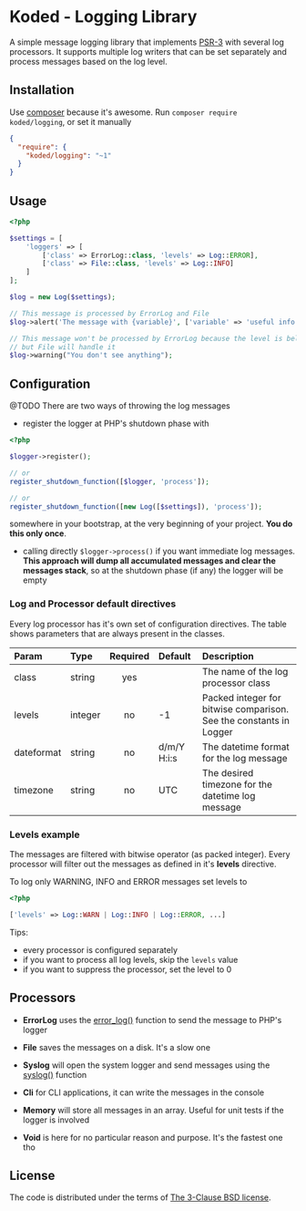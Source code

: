 Koded - Logging Library
=======================

A simple message logging library that implements [PSR-3][psr-3]
with several log processors. It supports multiple log writers that
can be set separately and process messages based on the log level.

Installation
------------

Use [composer][composer] because it's awesome. Run `composer require koded/logging`,
or set it manually

```json
{
  "require": {
    "koded/logging": "~1"
  }
}
```
Usage
-----

```php
<?php

$settings = [
    'loggers' => [
        ['class' => ErrorLog::class, 'levels' => Log::ERROR],
        ['class' => File::class, 'levels' => Log::INFO]
    ]
];

$log = new Log($settings);

// This message is processed by ErrorLog and File
$log->alert('The message with {variable}', ['variable' => 'useful info']);

// This message won't be processed by ErrorLog because the level is below ERROR
// but File will handle it
$log->warning("You don't see anything");

```

Configuration
-------------

@TODO There are two ways of throwing the log messages
- register the logger at PHP's shutdown phase with
```php
<?php

$logger->register();

// or
register_shutdown_function([$logger, 'process']);

// or
register_shutdown_function([new Log([$settings]), 'process']);
```
somewhere in your bootstrap, at the very beginning of your project.
**You do this only once**.

- calling directly `$logger->process()` if you want immediate log messages.
**This approach will dump all accumulated messages and clear the messages stack**,
so at the shutdown phase (if any) the logger will be empty


### Log and Processor default directives

Every log processor has it's own set of configuration directives.
The table shows parameters that are always present in the classes.

| Param      | Type    | Required | Default     | Description                                                          |
|:-----------|:--------|:--------:|:------------|:---------------------------------------------------------------------|
| class      | string  | yes      |             | The name of the log processor class                                  |
| levels     | integer | no       | -1          | Packed integer for bitwise comparison. See the constants in Logger   |
| dateformat | string  | no       | d/m/Y H:i:s | The datetime format for the log message                              |
| timezone   | string  | no       | UTC         | The desired timezone for the datetime log message                    |


### Levels example
The messages are filtered with bitwise operator (as packed integer). Every processor will filter out the messages as
defined in it's **levels** directive.

To log only WARNING, INFO and ERROR messages set levels to

```php
<?php

['levels' => Log::WARN | Log::INFO | Log::ERROR, ...]
```

Tips:
- every processor is configured separately
- if you want to process all log levels, skip the `levels` value
- if you want to suppress the processor, set the level to 0


Processors
----------

- **ErrorLog**
  uses the [error_log()][error-log] function to send the message to PHP's logger

- **File**
  saves the messages on a disk. It's a slow one
  
- **Syslog**
  will open the system logger and send messages using the [syslog()][syslog] function

- **Cli**
  for CLI applications, it can write the messages in the console

- **Memory**
  will store all messages in an array. Useful for unit tests if the logger is involved

- **Void**
  is here for no particular reason and purpose. It's the fastest one tho


License
-------

The code is distributed under the terms of [The 3-Clause BSD license](LICENSE).

[psr-3]: http://www.php-fig.org/psr/psr-3/
[composer]: https://getcomposer.org/download/
[error-log]: http://php.net/error_log
[syslog]: http://php.net/syslog